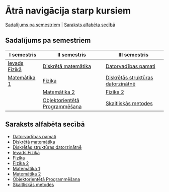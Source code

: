 # Ātrā navigācija starp kursiem

[Sadalījums pa semestriem](#saraksts-alfab%C4%93ta-sec%C4%ABb%C4%81) | [Saraksts alfabēta secībā](#sadal%C4%ABjums-pa-semestriem)

## Sadalījums pa semestriem

| **I semestris**                                                                                  | **II semestris**                                                                                              | **III semestris**                                                                                             |
|--------------------------------------------------------------------------------------------------|---------------------------------------------------------------------------------------------------------------|---------------------------------------------------------------------------------------------------------------|
| [Ievads Fizikā](https://github.com/RTUtniy/my-rtu-files/tree/main/I%20semestris/Ievads%20Fizikā) | [Diskrētā matemātika](https://github.com/RTUtniy/my-rtu-files/tree/main/II%20semestris/Diskrētā%20matemātika) | [Datorvadības pamati](https://github.com/RTUtniy/my-rtu-files/tree/main/III%20semestris/DVP)                  |
| [Matemātika 1](https://github.com/RTUtniy/my-rtu-files/tree/main/I%20semestris/Matemātika)       | [Fizika](https://github.com/RTUtniy/my-rtu-files/tree/main/II%20semestris/Fizika)                             | [Diskrētās struktūras datorzinātnē](https://github.com/RTUtniy/my-rtu-files/tree/main/III%20semestris/DS-CS)  |
|                                                                                                  | [Matemātika 2](https://github.com/RTUtniy/my-rtu-files/tree/main/II%20semestris/Matemātika%202)               | [Fizika 2](https://github.com/RTUtniy/my-rtu-files/tree/main/III%20semestris/Fizika%202)                      |
|                                                                                                  | [Objektorientētā Programmēšana](https://github.com/RTUtniy/my-rtu-files/tree/main/II%20semestris/OOP)         | [Skaitliskās metodes](https://github.com/RTUtniy/my-rtu-files/tree/main/III%20semestris/Skaitliskās%20metodes)|
## Saraksts alfabēta secībā

- [Datorvadības pamati](https://github.com/RTUtniy/my-rtu-files/tree/main/III%20semestris/DVP)
- [Diskrētā matemātika](https://github.com/RTUtniy/my-rtu-files/tree/main/II%20semestris/Diskr%C4%93t%C4%81%20matem%C4%81tika)
- [Diskrētās struktūras datorzinātnē](https://github.com/RTUtniy/my-rtu-files/tree/main/III%20semestris/DS-CS)
- [Ievads Fizikā](https://github.com/RTUtniy/my-rtu-files/tree/main/I%20semestris/Ievads%20Fizik%C4%81)
- [Fizika](https://github.com/RTUtniy/my-rtu-files/tree/main/II%20semestris/Fizika)
- [Fizika 2](https://github.com/RTUtniy/my-rtu-files/tree/main/III%20semestris/Fizika%202)
- [Matemātika 1](https://github.com/RTUtniy/my-rtu-files/tree/main/I%20semestris/Matem%C4%81tika)
- [Matemātika 2](https://github.com/RTUtniy/my-rtu-files/tree/main/II%20semestris/Matem%C4%81tika%202)
- [Objektorientētā Programmēšana](https://github.com/RTUtniy/my-rtu-files/tree/main/II%20semestris/OOP)
- [Skaitliskās metodes](https://github.com/RTUtniy/my-rtu-files/tree/main/III%20semestris/Skaitliskās%20metodes)
